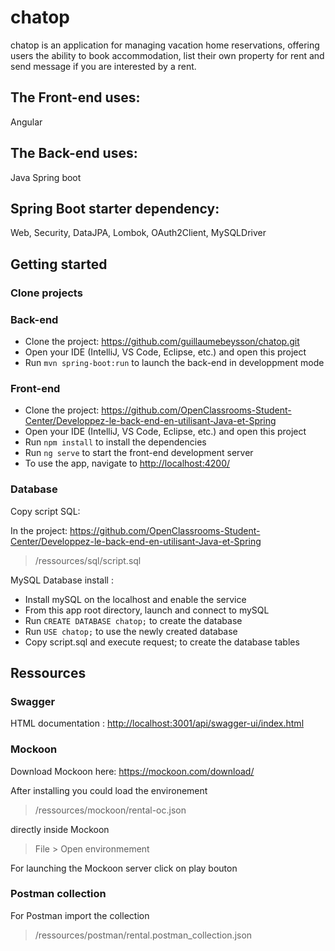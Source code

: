 # chatop

chatop is an application for managing vacation home reservations, offering users the ability to book accommodation, list their own property for rent and send message if you are interested by a rent.

## The Front-end uses:
Angular

## The Back-end uses:
Java Spring boot

## Spring Boot starter dependency:
Web, Security, DataJPA, Lombok, OAuth2Client, MySQLDriver

Getting started
---------------

[](https://github.com/guillaumebeysson/chatop)

### Clone projects

### Back-end

-   Clone the project: https://github.com/guillaumebeysson/chatop.git
-   Open your IDE (IntelliJ, VS Code, Eclipse, etc.) and open this project
-   Run `mvn spring-boot:run` to launch the back-end in developpment mode

### Front-end

-   Clone the project: https://github.com/OpenClassrooms-Student-Center/Developpez-le-back-end-en-utilisant-Java-et-Spring
-   Open your IDE (IntelliJ, VS Code, Eclipse, etc.) and open this project
-   Run `npm install` to install the dependencies
-   Run `ng serve` to start the front-end development server
-   To use the app, navigate to <http://localhost:4200/>

### Database

Copy script SQL:

In the project: https://github.com/OpenClassrooms-Student-Center/Developpez-le-back-end-en-utilisant-Java-et-Spring

> /ressources/sql/script.sql

MySQL Database install :

-   Install mySQL on the localhost and enable the service
-   From this app root directory, launch and connect to mySQL
-   Run `CREATE DATABASE chatop;` to create the database
-   Run `USE chatop;` to use the newly created database
-   Copy script.sql and execute request; to create the database tables

Ressources
----------

### Swagger

HTML documentation : <http://localhost:3001/api/swagger-ui/index.html>

### Mockoon

[](https://github.com/OpenClassrooms-Student-Center/Developpez-le-back-end-en-utilisant-Java-et-Spring)

Download Mockoon here: <https://mockoon.com/download/>

After installing you could load the environement

> /ressources/mockoon/rental-oc.json

directly inside Mockoon

> File > Open environmement

For launching the Mockoon server click on play bouton

### Postman collection

[](https://github.com/OpenClassrooms-Student-Center/Developpez-le-back-end-en-utilisant-Java-et-Spring)

For Postman import the collection

> /ressources/postman/rental.postman_collection.json
